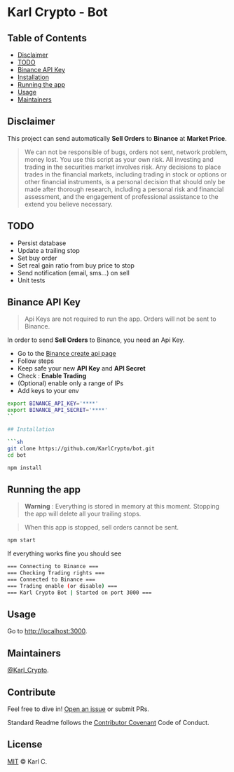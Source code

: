 # Karl Crypto - Bot

## Table of Contents

- [Disclaimer](#disclaimer)
- [TODO](#todo)
- [Binance API Key](#binance-api-key)
- [Installation](#installation)
- [Running the app](#running-the-app)
- [Usage](#usage)
- [Maintainers](#maintainers)

## Disclaimer

This project can send automatically **Sell Orders** to **Binance** at **Market Price**.

> We can not be responsible of bugs, orders not sent, network problem, money lost. You use this script as your own risk.
> All investing and trading in the securities market involves risk. Any decisions to place trades in the financial markets, including trading in stock or options or other financial instruments, is a personal decision that should only be made after thorough research, including a personal risk and financial assessment, and the engagement of professional assistance to the extend you believe necessary. 

## TODO

- Persist database
- Update a trailing stop
- Set buy order
- Set real gain ratio from buy price to stop
- Send notification (email, sms…) on sell
- Unit tests

## Binance API Key

> Api Keys are not required to run the app. Orders will not be sent to Binance.

In order to send **Sell Orders** to Binance, you need an Api Key.

- Go to the [Binance create api page](https://www.binance.com/userCenter/createApi.html)
- Follow steps
- Keep safe your new **API Key** and **API Secret**
- Check : **Enable Trading**
- (Optional) enable only a range of IPs
- Add keys to your env

```sh
export BINANCE_API_KEY='****'
export BINANCE_API_SECRET='****'
``

## Installation

```sh
git clone https://github.com/KarlCrypto/bot.git
cd bot

npm install
```

## Running the app

> **Warning** : Everything is stored in memory at this moment. Stopping the app will delete all your trailing stops.

> When this app is stopped, sell orders cannot be sent.

```sh
npm start
```

If everything works fine you should see
```sh
=== Connecting to Binance ===
=== Checking Trading rights ===
=== Connected to Binance ===
=== Trading enable (or disable) ===
=== Karl Crypto Bot | Started on port 3000 ===
```

## Usage

Go to [http://localhost:3000](http://localhost:3000).

## Maintainers

[@Karl_Crypto](https://twitter.com/karl_crypto).

## Contribute

Feel free to dive in! [Open an issue](https://github.com/KarlCrypto/bot/issues/new) or submit PRs.

Standard Readme follows the [Contributor Covenant](http://contributor-covenant.org/version/1/3/0/) Code of Conduct.

## License

[MIT](LICENSE) © Karl C.